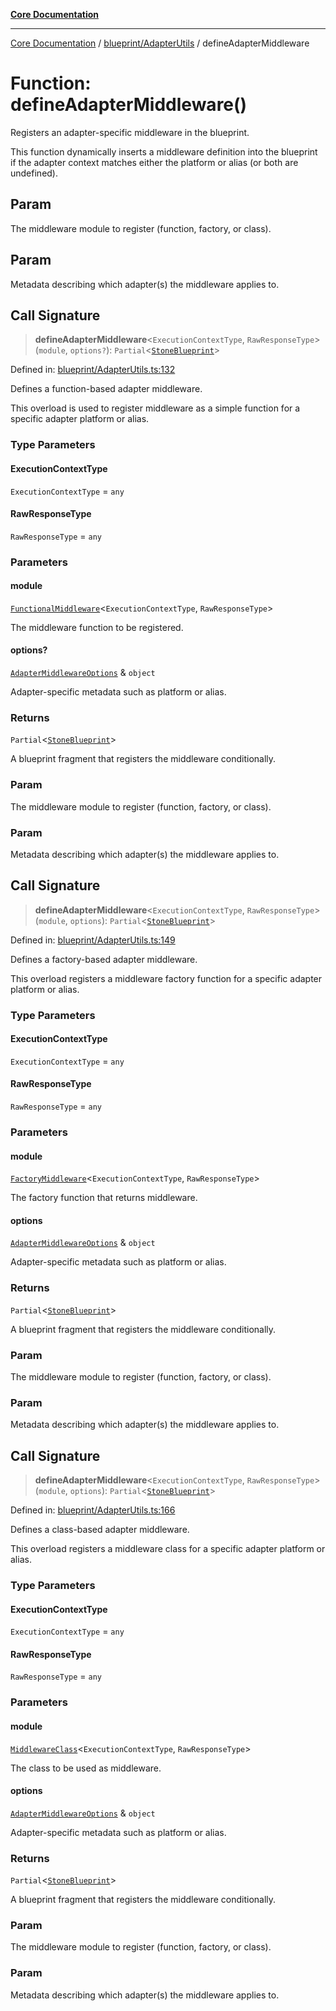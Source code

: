 [**Core Documentation**](../../../README.md)

***

[Core Documentation](../../../README.md) / [blueprint/AdapterUtils](../README.md) / defineAdapterMiddleware

# Function: defineAdapterMiddleware()

Registers an adapter-specific middleware in the blueprint.

This function dynamically inserts a middleware definition into the blueprint
if the adapter context matches either the platform or alias (or both are undefined).

## Param

The middleware module to register (function, factory, or class).

## Param

Metadata describing which adapter(s) the middleware applies to.

## Call Signature

> **defineAdapterMiddleware**\<`ExecutionContextType`, `RawResponseType`\>(`module`, `options?`): `Partial`\<[`StoneBlueprint`](../../../options/StoneBlueprint/interfaces/StoneBlueprint.md)\>

Defined in: [blueprint/AdapterUtils.ts:132](https://github.com/stonemjs/core/blob/65c9e07f9d264b07f6e4091fcc29046b5ca8ea45/src/blueprint/AdapterUtils.ts#L132)

Defines a function-based adapter middleware.

This overload is used to register middleware as a simple function for a specific adapter platform or alias.

### Type Parameters

#### ExecutionContextType

`ExecutionContextType` = `any`

#### RawResponseType

`RawResponseType` = `any`

### Parameters

#### module

[`FunctionalMiddleware`](../../../declarations/type-aliases/FunctionalMiddleware.md)\<`ExecutionContextType`, `RawResponseType`\>

The middleware function to be registered.

#### options?

[`AdapterMiddlewareOptions`](../../../declarations/interfaces/AdapterMiddlewareOptions.md) & `object`

Adapter-specific metadata such as platform or alias.

### Returns

`Partial`\<[`StoneBlueprint`](../../../options/StoneBlueprint/interfaces/StoneBlueprint.md)\>

A blueprint fragment that registers the middleware conditionally.

### Param

The middleware module to register (function, factory, or class).

### Param

Metadata describing which adapter(s) the middleware applies to.

## Call Signature

> **defineAdapterMiddleware**\<`ExecutionContextType`, `RawResponseType`\>(`module`, `options`): `Partial`\<[`StoneBlueprint`](../../../options/StoneBlueprint/interfaces/StoneBlueprint.md)\>

Defined in: [blueprint/AdapterUtils.ts:149](https://github.com/stonemjs/core/blob/65c9e07f9d264b07f6e4091fcc29046b5ca8ea45/src/blueprint/AdapterUtils.ts#L149)

Defines a factory-based adapter middleware.

This overload registers a middleware factory function for a specific adapter platform or alias.

### Type Parameters

#### ExecutionContextType

`ExecutionContextType` = `any`

#### RawResponseType

`RawResponseType` = `any`

### Parameters

#### module

[`FactoryMiddleware`](../../../declarations/type-aliases/FactoryMiddleware.md)\<`ExecutionContextType`, `RawResponseType`\>

The factory function that returns middleware.

#### options

[`AdapterMiddlewareOptions`](../../../declarations/interfaces/AdapterMiddlewareOptions.md) & `object`

Adapter-specific metadata such as platform or alias.

### Returns

`Partial`\<[`StoneBlueprint`](../../../options/StoneBlueprint/interfaces/StoneBlueprint.md)\>

A blueprint fragment that registers the middleware conditionally.

### Param

The middleware module to register (function, factory, or class).

### Param

Metadata describing which adapter(s) the middleware applies to.

## Call Signature

> **defineAdapterMiddleware**\<`ExecutionContextType`, `RawResponseType`\>(`module`, `options`): `Partial`\<[`StoneBlueprint`](../../../options/StoneBlueprint/interfaces/StoneBlueprint.md)\>

Defined in: [blueprint/AdapterUtils.ts:166](https://github.com/stonemjs/core/blob/65c9e07f9d264b07f6e4091fcc29046b5ca8ea45/src/blueprint/AdapterUtils.ts#L166)

Defines a class-based adapter middleware.

This overload registers a middleware class for a specific adapter platform or alias.

### Type Parameters

#### ExecutionContextType

`ExecutionContextType` = `any`

#### RawResponseType

`RawResponseType` = `any`

### Parameters

#### module

[`MiddlewareClass`](../../../declarations/type-aliases/MiddlewareClass.md)\<`ExecutionContextType`, `RawResponseType`\>

The class to be used as middleware.

#### options

[`AdapterMiddlewareOptions`](../../../declarations/interfaces/AdapterMiddlewareOptions.md) & `object`

Adapter-specific metadata such as platform or alias.

### Returns

`Partial`\<[`StoneBlueprint`](../../../options/StoneBlueprint/interfaces/StoneBlueprint.md)\>

A blueprint fragment that registers the middleware conditionally.

### Param

The middleware module to register (function, factory, or class).

### Param

Metadata describing which adapter(s) the middleware applies to.
